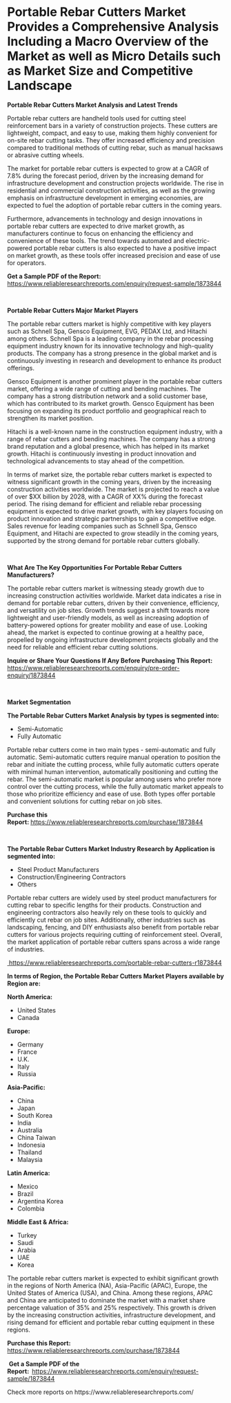 <p><h1>Portable Rebar Cutters Market Provides a Comprehensive Analysis Including a Macro Overview of the Market as well as Micro Details such as Market Size and Competitive Landscape</h1></p><p><strong>Portable Rebar Cutters Market Analysis and Latest Trends</strong></p>
<p><p>Portable rebar cutters are handheld tools used for cutting steel reinforcement bars in a variety of construction projects. These cutters are lightweight, compact, and easy to use, making them highly convenient for on-site rebar cutting tasks. They offer increased efficiency and precision compared to traditional methods of cutting rebar, such as manual hacksaws or abrasive cutting wheels.</p><p>The market for portable rebar cutters is expected to grow at a CAGR of 7.8% during the forecast period, driven by the increasing demand for infrastructure development and construction projects worldwide. The rise in residential and commercial construction activities, as well as the growing emphasis on infrastructure development in emerging economies, are expected to fuel the adoption of portable rebar cutters in the coming years.</p><p>Furthermore, advancements in technology and design innovations in portable rebar cutters are expected to drive market growth, as manufacturers continue to focus on enhancing the efficiency and convenience of these tools. The trend towards automated and electric-powered portable rebar cutters is also expected to have a positive impact on market growth, as these tools offer increased precision and ease of use for operators.</p></p>
<p><strong>Get a Sample PDF of the Report:&nbsp;</strong> <a href="https://www.reliableresearchreports.com/enquiry/request-sample/1873844">https://www.reliableresearchreports.com/enquiry/request-sample/1873844</a></p>
<p>&nbsp;</p>
<p><strong>Portable Rebar Cutters Major Market Players</strong></p>
<p><p>The portable rebar cutters market is highly competitive with key players such as Schnell Spa, Gensco Equipment, EVG, PEDAX Ltd, and Hitachi among others. Schnell Spa is a leading company in the rebar processing equipment industry known for its innovative technology and high-quality products. The company has a strong presence in the global market and is continuously investing in research and development to enhance its product offerings.</p><p>Gensco Equipment is another prominent player in the portable rebar cutters market, offering a wide range of cutting and bending machines. The company has a strong distribution network and a solid customer base, which has contributed to its market growth. Gensco Equipment has been focusing on expanding its product portfolio and geographical reach to strengthen its market position.</p><p>Hitachi is a well-known name in the construction equipment industry, with a range of rebar cutters and bending machines. The company has a strong brand reputation and a global presence, which has helped in its market growth. Hitachi is continuously investing in product innovation and technological advancements to stay ahead of the competition.</p><p>In terms of market size, the portable rebar cutters market is expected to witness significant growth in the coming years, driven by the increasing construction activities worldwide. The market is projected to reach a value of over $XX billion by 2028, with a CAGR of XX% during the forecast period. The rising demand for efficient and reliable rebar processing equipment is expected to drive market growth, with key players focusing on product innovation and strategic partnerships to gain a competitive edge. Sales revenue for leading companies such as Schnell Spa, Gensco Equipment, and Hitachi are expected to grow steadily in the coming years, supported by the strong demand for portable rebar cutters globally.</p></p>
<p>&nbsp;</p>
<p><strong>What Are The Key Opportunities For Portable Rebar Cutters Manufacturers?</strong></p>
<p><p>The portable rebar cutters market is witnessing steady growth due to increasing construction activities worldwide. Market data indicates a rise in demand for portable rebar cutters, driven by their convenience, efficiency, and versatility on job sites. Growth trends suggest a shift towards more lightweight and user-friendly models, as well as increasing adoption of battery-powered options for greater mobility and ease of use. Looking ahead, the market is expected to continue growing at a healthy pace, propelled by ongoing infrastructure development projects globally and the need for reliable and efficient rebar cutting solutions.</p></p>
<p><strong>Inquire or Share Your Questions If Any Before Purchasing This Report:</strong> <a href="https://www.reliableresearchreports.com/enquiry/pre-order-enquiry/1873844">https://www.reliableresearchreports.com/enquiry/pre-order-enquiry/1873844</a></p>
<p>&nbsp;</p>
<p><strong>Market Segmentation</strong></p>
<p><strong>The Portable Rebar Cutters Market Analysis by types is segmented into:</strong></p>
<p><ul><li>Semi-Automatic</li><li>Fully Automatic</li></ul></p>
<p><p>Portable rebar cutters come in two main types - semi-automatic and fully automatic. Semi-automatic cutters require manual operation to position the rebar and initiate the cutting process, while fully automatic cutters operate with minimal human intervention, automatically positioning and cutting the rebar. The semi-automatic market is popular among users who prefer more control over the cutting process, while the fully automatic market appeals to those who prioritize efficiency and ease of use. Both types offer portable and convenient solutions for cutting rebar on job sites.</p></p>
<p><strong>Purchase this Report:&nbsp;</strong><a href="https://www.reliableresearchreports.com/purchase/1873844">https://www.reliableresearchreports.com/purchase/1873844</a></p>
<p>&nbsp;</p>
<p><strong>The Portable Rebar Cutters Market Industry Research by Application is segmented into:</strong></p>
<p><ul><li>Steel Product Manufacturers</li><li>Construction/Engineering Contractors</li><li>Others</li></ul></p>
<p><p>Portable rebar cutters are widely used by steel product manufacturers for cutting rebar to specific lengths for their products. Construction and engineering contractors also heavily rely on these tools to quickly and efficiently cut rebar on job sites. Additionally, other industries such as landscaping, fencing, and DIY enthusiasts also benefit from portable rebar cutters for various projects requiring cutting of reinforcement steel. Overall, the market application of portable rebar cutters spans across a wide range of industries.</p></p>
<p><a href="https://www.reliableresearchreports.com/portable-rebar-cutters-r1873844">&nbsp;https://www.reliableresearchreports.com/portable-rebar-cutters-r1873844</a></p>
<p><strong>In terms of Region, the Portable Rebar Cutters Market Players available by Region are:</strong></p>
<p>
    <p> <strong> North America: </strong>
        <ul>
            <li>United States</li>
            <li>Canada</li>
        </ul>
        </p> 
    <p> <strong> Europe: </strong>
        <ul>
            <li>Germany</li>
            <li>France</li>
            <li>U.K.</li>
            <li>Italy</li>
            <li>Russia</li>
        </ul>
        </p> 
    <p> <strong> Asia-Pacific: </strong>
        <ul>
            <li>China</li>
            <li>Japan</li>
            <li>South Korea</li>
            <li>India</li>
            <li>Australia</li>
            <li>China Taiwan</li>
            <li>Indonesia</li>
            <li>Thailand</li>
            <li>Malaysia</li>
        </ul>
        </p> 
    <p> <strong> Latin America: </strong>
        <ul>
            <li>Mexico</li>
            <li>Brazil</li>
            <li>Argentina Korea</li>
            <li>Colombia</li>
        </ul>
        </p> 
    <p> <strong> Middle East & Africa: </strong>
        <ul>
            <li>Turkey</li>
            <li>Saudi</li>
            <li>Arabia</li>
            <li>UAE</li>
            <li>Korea</li>
        </ul>
    </p>
    </p>
<p><p>The portable rebar cutters market is expected to exhibit significant growth in the regions of North America (NA), Asia-Pacific (APAC), Europe, the United States of America (USA), and China. Among these regions, APAC and China are anticipated to dominate the market with a market share percentage valuation of 35% and 25% respectively. This growth is driven by the increasing construction activities, infrastructure development, and rising demand for efficient and portable rebar cutting equipment in these regions.</p></p>
<p><strong>Purchase this Report: </strong><a href="https://www.reliableresearchreports.com/purchase/1873844">https://www.reliableresearchreports.com/purchase/1873844</a></p>
<p>&nbsp;<strong>Get a Sample PDF of the Report:&nbsp;&nbsp;</strong><a href="https://www.reliableresearchreports.com/enquiry/request-sample/1873844">https://www.reliableresearchreports.com/enquiry/request-sample/1873844</a></p>
<p><strong></strong></p>
<p>Check more reports on https://www.reliableresearchreports.com/</p>